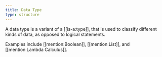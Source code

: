 ```yaml
---
title: Data Type
type: structure
---
```

A data type is a variant of a [[is-a:type]], that is used to classify different kinds of data, as opposed to logical statements.

Examples include [[mention:Boolean]], [[mention:List]], and [[mention:Lambda Calculus]].

